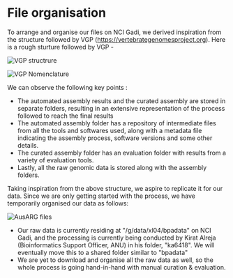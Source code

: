 # File organisation

To arrange and organise our files on NCI Gadi, we derived inspiration from the structure followed by VGP (https://vertebrategenomesproject.org). Here is a rough sturture followed by VGP -


![VGP structrure](https://i.ibb.co/cQpfG6n/Screenshot-2023-05-08-at-1-18-39-pm.png)

![VGP Nomenclature
](https://i.ibb.co/gjLVpbK/Screenshot-2023-05-08-at-1-27-11-pm.png)

We can observe the following key points :

-  The automated assembly results and the curated assembly are stored in separate folders, resulting in an extensive representation of the process followed to reach the final results 
- The automated assembly folder has a repository of intermediate files from all the tools and softwares used, along with a metadata file indicating the assembly process, software versions and some other details. 
- The curated assembly folder has an evaluation folder with results from a variety of evaluation tools.
- Lastly,  all the raw genomic data is stored along with the assembly folders. 

Taking inspiration from the above structure, we aspire to replicate it for our data. Since we are only getting started with the process, we have temporarily organised our data as follows:

![AusARG files](https://i.ibb.co/tZwhGJk/Screenshot-2023-05-08-at-1-40-12-pm.png%5B)

- Our raw data is currently residing at "/g/data/xl04/bpadata" on NCI Gadi, and the processing is currently being conducted by Kirat Alreja (Bioinformatics Support Officer, ANU)  in his folder, "ka6418". We will eventually move this to a shared folder similar to "bpadata"
- We are yet to download and organise all the raw data as well, so the whole process is going hand-in-hand with manual curation & evaluation. 

